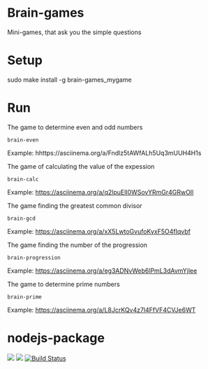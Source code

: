 # Brain-games

Mini-games, that ask you the simple questions

# Setup

   sudo make install -g brain-games_mygame

# Run

The game to determine even and odd numbers

    brain-even

Example: hhttps://asciinema.org/a/Fndlz5tAWfALh5Uq3mUUH4H1s

The game of calculating the value of the expession

    brain-calc

Example: https://asciinema.org/a/q2lpuElI0WSovYRmGr4GRwOIl

The game finding the greatest common divisor

    brain-gcd

Example: https://asciinema.org/a/xX5LwtoGvufoKyxF5O4fIqvbf

The game finding the number of the progression

    brain-progression

Example: https://asciinema.org/a/eg3ADNvWeb6lPmL3dAvmYjlee

The game to determine prime numbers

    brain-prime

Example: https://asciinema.org/a/L8JcrKQv4z7l4FfVF4CVJe6WT

# nodejs-package

<a href="https://codeclimate.com/github/valyaevadaria/project-lvl1-s438/maintainability"><img src="https://api.codeclimate.com/v1/badges/c8c0e4a2befbe055db77/maintainability" /></a>
<a href="https://codeclimate.com/github/valyaevadaria/project-lvl1-s438/test_coverage"><img src="https://api.codeclimate.com/v1/badges/c8c0e4a2befbe055db77/test_coverage" /></a>
[![Build Status](https://travis-ci.org/valyaevadaria/project-lvl1-s438.svg?branch=master)](https://travis-ci.org/valyaevadaria/project-lvl1-s438)